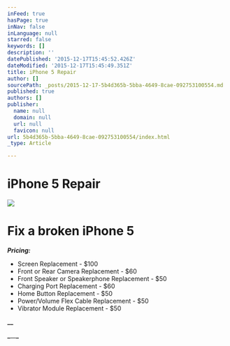 ```yaml
---
inFeed: true
hasPage: true
inNav: false
inLanguage: null
starred: false
keywords: []
description: ''
datePublished: '2015-12-17T15:45:52.426Z'
dateModified: '2015-12-17T15:45:49.351Z'
title: iPhone 5 Repair
author: []
sourcePath: _posts/2015-12-17-5b4d365b-5bba-4649-8cae-092753100554.md
published: true
authors: []
publisher:
  name: null
  domain: null
  url: null
  favicon: null
url: 5b4d365b-5bba-4649-8cae-092753100554/index.html
_type: Article

---
```

# **iPhone 5 Repair**
![](https://the-grid-user-content.s3-us-west-2.amazonaws.com/1b62db4a-059c-4880-a817-ae34bf2294a5.jpg)

# Fix a broken iPhone 5

**_Pricing:_**

* Screen Replacement - $100
* Front or Rear Camera Replacement - $60
* Front Speaker or Speakerphone Replacement - $50
* Charging Port Replacement - $60
* Home Button Replacement - $50
* Power/Volume Flex Cable Replacement - $50
* Vibrator Module Replacement - $50

**__**

**_**__**_**